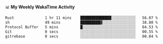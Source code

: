 <!--
**stamp711/stamp711** is a ✨ _special_ ✨ repository because its `README.md` (this file) appears on your GitHub profile.

Here are some ideas to get you started:

- 🔭 I’m currently working on ...
- 🌱 I’m currently learning ...
- 👯 I’m looking to collaborate on ...
- 🤔 I’m looking for help with ...
- 💬 Ask me about ...
- 📫 How to reach me: ...
- 😄 Pronouns: ...
- ⚡ Fun fact: ...
-->

📊 **My Weekly WakaTime Activity**

<!--START_SECTION:waka-->

```txt
Rust              1 hr 11 mins    ██████████████░░░░░░░░░░░   56.07 %
sh                49 mins         █████████▓░░░░░░░░░░░░░░░   38.80 %
Protocol Buffer   5 mins          █░░░░░░░░░░░░░░░░░░░░░░░░   04.53 %
Git               0 secs          ░░░░░░░░░░░░░░░░░░░░░░░░░   00.55 %
gitrebase         0 secs          ░░░░░░░░░░░░░░░░░░░░░░░░░   00.04 %
```

<!--END_SECTION:waka-->
